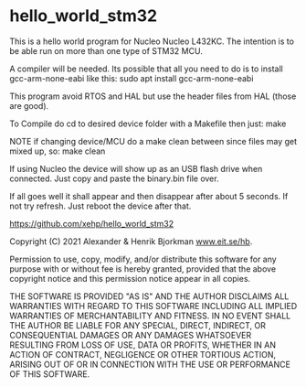 # hello_world_stm32


This is a hello world program for Nucleo Nucleo L432KC.
The intention is to be able run on more than one type of STM32 MCU.


A compiler will be needed. Its possible that all you need to do is to install gcc-arm-none-eabi like this:
  sudo apt install gcc-arm-none-eabi


This program avoid RTOS and HAL but use the header files from HAL (those are good).

To Compile do cd to desired device folder with a Makefile then just:
make

NOTE if changing device/MCU do a make clean between since files may get mixed up, so:
make clean


If using Nucleo the device will show up as an USB flash drive when connected.
Just copy and paste the binary.bin file over. 

If all goes well it shall appear and then disappear after about 5 seconds.
If not try refresh. Just reboot the device after that.




https://github.com/xehp/hello_world_stm32

Copyright (C) 2021 Alexander & Henrik Bjorkman www.eit.se/hb.

Permission to use, copy, modify, and/or distribute this software for any
purpose with or without fee is hereby granted, provided that the above
copyright notice and this permission notice appear in all copies.

THE SOFTWARE IS PROVIDED "AS IS" AND THE AUTHOR DISCLAIMS ALL WARRANTIES
WITH REGARD TO THIS SOFTWARE INCLUDING ALL IMPLIED WARRANTIES OF
MERCHANTABILITY AND FITNESS. IN NO EVENT SHALL THE AUTHOR BE LIABLE FOR
ANY SPECIAL, DIRECT, INDIRECT, OR CONSEQUENTIAL DAMAGES OR ANY DAMAGES
WHATSOEVER RESULTING FROM LOSS OF USE, DATA OR PROFITS, WHETHER IN AN
ACTION OF CONTRACT, NEGLIGENCE OR OTHER TORTIOUS ACTION, ARISING OUT
OF OR IN CONNECTION WITH THE USE OR PERFORMANCE OF THIS SOFTWARE.
